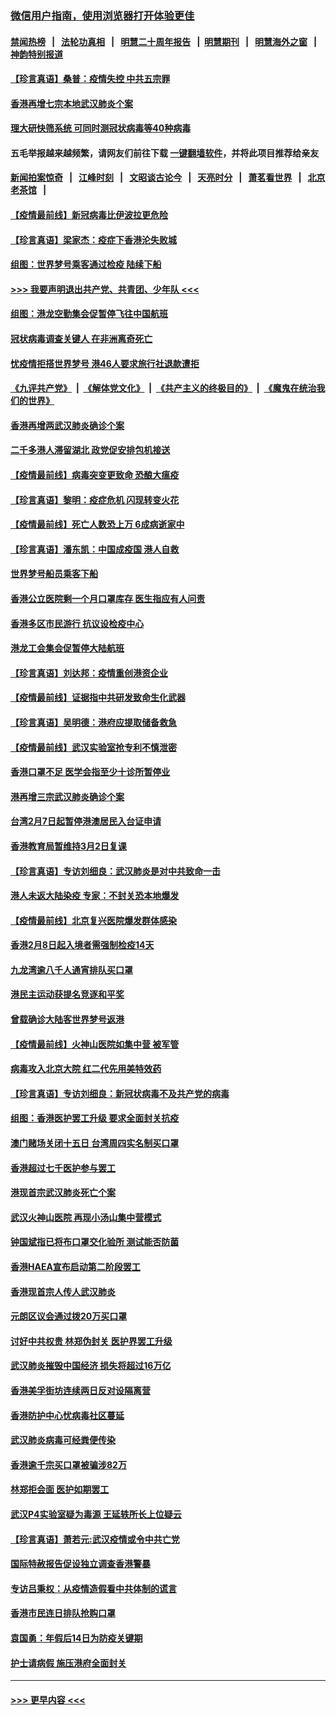### [微信用户指南，使用浏览器打开体验更佳](https://github.com/gfw-breaker/banned-news1/blob/master/indexes/wechat-guide.md?t=0)
#### [禁闻热榜](热点新闻.md?t=0)  &nbsp;&nbsp;|&nbsp;&nbsp; [法轮功真相](https://github.com/gfw-breaker/truth/blob/master/README.md?t=0) &nbsp;&nbsp;|&nbsp;&nbsp; [明慧二十周年报告](https://github.com/gfw-breaker/mh-reports/blob/master/README.md?t=0) &nbsp;&nbsp;|&nbsp;&nbsp;[明慧期刊](https://github.com/gfw-breaker/mh-qikan) &nbsp;&nbsp;|&nbsp;&nbsp; [明慧海外之窗](https://github.com/gfw-breaker/mh-news/blob/master/README.md?t=0) &nbsp;&nbsp;|&nbsp;&nbsp; [神韵特别报道](https://github.com/gfw-breaker/mh-news/blob/master/shenyun.md?t=0)
#### [【珍言真语】桑普：疫情失控 中共五宗罪](../pages/nsc415/n11864157.md?t=02130522) 
#### [香港再增七宗本地武汉肺炎个案](../pages/nsc415/n11862405.md?t=02130522) 
#### [理大研快筛系统 可同时测冠状病毒等40种病毒](../pages/nsc415/n11862376.md?t=02130522) 
#### 五毛举报越来越频繁，请网友们前往下载 [一键翻墙软件](https://github.com/gfw-breaker/ssr-accounts)，并将此项目推荐给亲友
#### [新闻拍案惊奇](https://github.com/gfw-breaker/banned-news1/blob/master/pages/link4.md) &nbsp;&nbsp;|&nbsp;&nbsp; [江峰时刻](https://github.com/gfw-breaker/banned-news1/blob/master/pages/link4.md) &nbsp;&nbsp;|&nbsp;&nbsp; [文昭谈古论今](https://github.com/gfw-breaker/banned-news1/blob/master/pages/link4.md) &nbsp;&nbsp;|&nbsp;&nbsp; [天亮时分](https://github.com/gfw-breaker/banned-news1/blob/master/pages/link4.md) &nbsp;&nbsp;|&nbsp;&nbsp; [萧茗看世界](https://github.com/gfw-breaker/banned-news1/blob/master/pages/link4.md) &nbsp;&nbsp;|&nbsp;&nbsp; [北京老茶馆](https://github.com/gfw-breaker/banned-news1/blob/master/pages/link4.md) &nbsp;&nbsp;|&nbsp;&nbsp; 
#### [【疫情最前线】新冠病毒比伊波拉更危险](../pages/nsc415/n11862199.md?t=02130522) 
#### [【珍言真语】梁家杰：疫症下香港沦失败城](../pages/nsc415/n11861588.md?t=02130522) 
#### [组图：世界梦号乘客通过检疫 陆续下船](../pages/nsc415/n11858302.md?t=02130522) 
#### [>>> 我要声明退出共产党、共青团、少年队 <<<](https://github.com/begood0513/goodnews/blob/master/quit/letter.md) 
#### [组图：港龙空勤集会促暂停飞往中国航班](../pages/nsc415/n11858190.md?t=02130522) 
#### [冠状病毒调查关键人 在非洲离奇死亡](../pages/nsc415/n11859798.md?t=02130522) 
#### [忧疫情拒搭世界梦号 港46人要求旅行社退款遭拒](../pages/nsc415/n11859849.md?t=02130522) 
#### [《九评共产党》](https://github.com/begood0513/9ping.md/blob/master/README.md) &nbsp;|&nbsp; [《解体党文化》](../../../../jtdwh.md/blob/master/README.md)  &nbsp;|&nbsp; [《共产主义的终极目的》](../../../../gczydzjmd.md/blob/master/README.md) &nbsp;|&nbsp; [《魔鬼在统治我们的世界》](../../../../mgztzwmdsj.md/blob/master/README.md) 
#### [香港再增两武汉肺炎确诊个案](../pages/nsc415/n11859833.md?t=02130522) 
#### [二千多港人滞留湖北 政党促安排包机接送](../pages/nsc415/n11859831.md?t=02130522) 
#### [【疫情最前线】病毒突变更致命 恐酿大瘟疫](../pages/nsc415/n11859604.md?t=02130522) 
#### [【珍言真语】黎明：疫症危机 闪现转变火花](../pages/nsc415/n11859199.md?t=02130522) 
#### [【疫情最前线】死亡人数恐上万 6成病逝家中](../pages/nsc415/n11856687.md?t=02130522) 
#### [【珍言真语】潘东凯：中国成疫国 港人自救](../pages/nsc415/n11856962.md?t=02130522) 
#### [世界梦号船员乘客下船](../pages/nsc415/n11856883.md?t=02130522) 
#### [香港公立医院剩一个月口罩库存 医生指应有人问责](../pages/nsc415/n11856875.md?t=02130522) 
#### [香港多区市民游行 抗议设检疫中心](../pages/nsc415/n11856866.md?t=02130522) 
#### [港龙工会集会促暂停大陆航班](../pages/nsc415/n11856840.md?t=02130522) 
#### [【珍言真语】刘达邦：疫情重创港资企业](../pages/nsc415/n11854274.md?t=02130522) 
#### [【疫情最前线】证据指中共研发致命生化武器](../pages/nsc415/n11853087.md?t=02130522) 
#### [【珍言真语】吴明德：港府应提取储备救急](../pages/nsc415/n11852734.md?t=02130522) 
#### [【疫情最前线】武汉实验室抢专利不慎泄密](../pages/nsc415/n11850310.md?t=02130522) 
#### [香港口罩不足 医学会指至少十诊所暂停业](../pages/nsc415/n11850301.md?t=02130522) 
#### [港再增三宗武汉肺炎确诊个案](../pages/nsc415/n11850328.md?t=02130522) 
#### [台湾2月7日起暂停港澳居民入台证申请](../pages/nsc415/n11850304.md?t=02130522) 
#### [香港教育局暂维持3月2日复课](../pages/nsc415/n11850260.md?t=02130522) 
#### [【珍言真语】专访刘细良：武汉肺炎是对中共致命一击](../pages/nsc415/n11849934.md?t=02130522) 
#### [港人未返大陆染疫 专家：不封关恐本地爆发](../pages/nsc415/n11848021.md?t=02130522) 
#### [【疫情最前线】北京复兴医院爆发群体感染](../pages/nsc415/n11847626.md?t=02130522) 
#### [香港2月8日起入境者需强制检疫14天](../pages/nsc415/n11847658.md?t=02130522) 
#### [九龙湾逾八千人通宵排队买口罩](../pages/nsc415/n11847647.md?t=02130522) 
#### [港民主运动获提名竞逐和平奖](../pages/nsc415/n11847633.md?t=02130522) 
#### [曾载确诊大陆客世界梦号返港](../pages/nsc415/n11847608.md?t=02130522) 
#### [【疫情最前线】火神山医院如集中营 被军管](../pages/nsc415/n11847524.md?t=02130522) 
#### [病毒攻入北京大院 红二代先用美特效药](../pages/nsc415/n11847427.md?t=02130522) 
#### [【珍言真语】专访刘细良：新冠状病毒不及共产党的病毒](../pages/nsc415/n11847164.md?t=02130522) 
#### [组图：香港医护罢工升级 要求全面封关抗疫](../pages/nsc415/n11844107.md?t=02130522) 
#### [澳门赌场关闭十五日 台湾周四实名制买口罩](../pages/nsc415/n11845083.md?t=02130522) 
#### [香港超过七千医护参与罢工](../pages/nsc415/n11845051.md?t=02130522) 
#### [港现首宗武汉肺炎死亡个案](../pages/nsc415/n11844998.md?t=02130522) 
#### [武汉火神山医院 再现小汤山集中营模式](../pages/nsc415/n11844763.md?t=02130522) 
#### [钟国斌指已将布口罩交化验所 测试能否防菌](../pages/nsc415/n11842783.md?t=02130522) 
#### [香港HAEA宣布启动第二阶段罢工](../pages/nsc415/n11842723.md?t=02130522) 
#### [香港现首宗人传人武汉肺炎](../pages/nsc415/n11842766.md?t=02130522) 
#### [元朗区议会通过拨20万买口罩](../pages/nsc415/n11842754.md?t=02130522) 
#### [讨好中共权贵 林郑伪封关 医护界罢工升级](../pages/nsc415/n11842359.md?t=02130522) 
#### [武汉肺炎摧毁中国经济 损失将超过16万亿](../pages/nsc415/n11839723.md?t=02130522) 
#### [香港美孚街坊连续两日反对设隔离营](../pages/nsc415/n11839962.md?t=02130522) 
#### [香港防护中心忧病毒社区蔓延](../pages/nsc415/n11839933.md?t=02130522) 
#### [武汉肺炎病毒可经粪便传染](../pages/nsc415/n11839939.md?t=02130522) 
#### [香港逾千宗买口罩被骗涉82万](../pages/nsc415/n11839914.md?t=02130522) 
#### [林郑拒会面 医护如期罢工](../pages/nsc415/n11839892.md?t=02130522) 
#### [武汉P4实验室疑为毒源 王延轶所长上位疑云](../pages/nsc415/n11835543.md?t=02130522) 
#### [【珍言真语】萧若元:武汉疫情或令中共亡党](../pages/nsc415/n11829394.md?t=02130522) 
#### [国际特赦报告促设独立调查香港警暴](../pages/nsc415/n11833845.md?t=02130522) 
#### [专访吕秉权：从疫情造假看中共体制的谎言](../pages/nsc415/n11833813.md?t=02130522) 
#### [香港市民连日排队抢购口罩](../pages/nsc415/n11833794.md?t=02130522) 
#### [袁国勇：年假后14日为防疫关键期](../pages/nsc415/n11831088.md?t=02130522) 
#### [护士请病假 施压港府全面封关](../pages/nsc415/n11831030.md?t=02130522) 

----
#### [ >>> 更早内容 <<< ](../indexes/nsc415-earlier.md)
